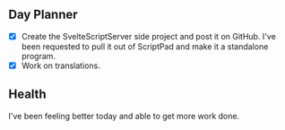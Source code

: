 ## Day Planner
- [x]  Create the SvelteScriptServer side project and post it on GitHub. I've been requested to pull it out of ScriptPad and make it a standalone program.
- [x]  Work on translations.

## Health

I've been feeling better today and able to get more work done.

